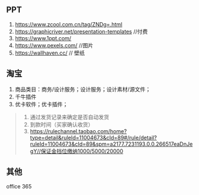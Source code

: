 ## PPT
1. https://www.zcool.com.cn/tag/ZNDg=.html
2. https://graphicriver.net/presentation-templates //付费
3. https://www.1ppt.com/
4. https://www.pexels.com/  //图片
5. https://wallhaven.cc/ // 壁纸

## 淘宝

1. 商品类目：商务/设计服务；设计服务；设计素材/源文件；
2. 千牛插件
3. 优卡软件；优卡插件；

> 1. 通过发货记录来确定是否自动发货
> 2. 到款时间（买家确认收货）
> 3. https://rulechannel.taobao.com/home?type=detail&ruleId=11004673&cId=89#/rule/detail?ruleId=11004673&cId=89&spm=a2177.7231193.0.0.266517eaDnJegY//保证金挡位缴纳1000/5000/20000

## 其他
office 365
